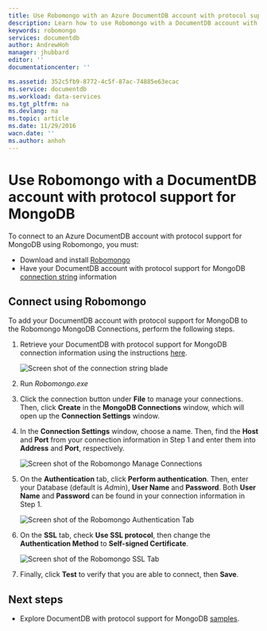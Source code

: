 ```yaml
---
title: Use Robomongo with an Azure DocumentDB account with protocol support for MongoDB | Azure
description: Learn how to use Robomongo with a DocumentDB account with protocol support for MongoDB, now available for preview.
keywords: robomongo
services: documentdb
author: AndrewHoh
manager: jhubbard
editor: ''
documentationcenter: ''

ms.assetid: 352c5fb9-8772-4c5f-87ac-74885e63ecac
ms.service: documentdb
ms.workload: data-services
ms.tgt_pltfrm: na
ms.devlang: na
ms.topic: article
ms.date: 11/29/2016
wacn.date: ''
ms.author: anhoh
---
```


# Use Robomongo with a DocumentDB account with protocol support for MongoDB
To connect to an Azure DocumentDB account with protocol support for MongoDB using Robomongo, you must:

- Download and install [Robomongo](https://robomongo.org/)
- Have your DocumentDB account with protocol support for MongoDB [connection string](./documentdb-connect-mongodb-account.md) information

## Connect using Robomongo
To add your DocumentDB account with protocol support for MongoDB to the Robomongo MongoDB Connections, perform the following steps.

1. Retrieve your DocumentDB with protocol support for MongoDB connection information using the instructions [here](./documentdb-connect-mongodb-account.md).

    ![Screen shot of the connection string blade](./media/documentdb-mongodb-robomongo/connectionstringblade.png)
2. Run *Robomongo.exe*

3. Click the connection button under **File** to manage your connections. Then, click **Create** in the **MongoDB Connections** window, which will open up the **Connection Settings** window.

4. In the **Connection Settings** window, choose a name. Then, find the **Host** and **Port** from your connection information in Step 1 and enter them into **Address** and **Port**, respectively.

    ![Screen shot of the Robomongo Manage Connections](./media/documentdb-mongodb-robomongo/manageconnections.png)
5. On the **Authentication** tab, click **Perform authentication**. Then, enter your Database (default is *Admin*), **User Name** and **Password**.
Both **User Name** and **Password** can be found in your connection information in Step 1.

    ![Screen shot of the Robomongo Authentication Tab](./media/documentdb-mongodb-robomongo/authentication.png)
6. On the **SSL** tab, check **Use SSL protocol**, then change the **Authentication Method** to **Self-signed Certificate**.

    ![Screen shot of the Robomongo SSL Tab](./media/documentdb-mongodb-robomongo/SSL.png)
7. Finally, click **Test** to verify that you are able to connect, then **Save**.

## Next steps
- Explore DocumentDB with protocol support for MongoDB [samples](./documentdb-mongodb-samples.md).